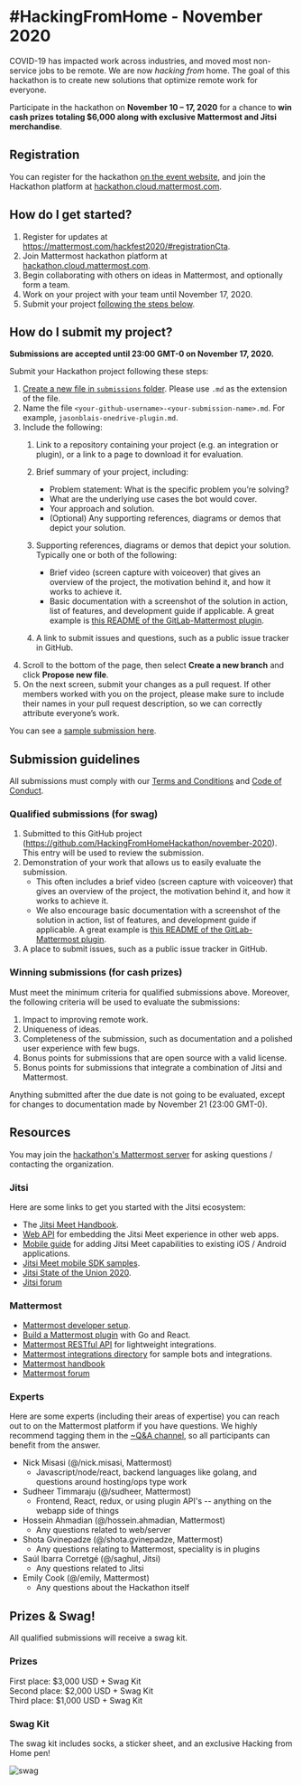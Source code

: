 # #HackingFromHome - November 2020

COVID-19 has impacted work across industries, and moved most non-service jobs to be remote. We are now *hacking from* home. The goal of this hackathon is to create new solutions that optimize remote work for everyone.

Participate in the hackathon on **November 10 – 17, 2020** for a chance to **win cash prizes totaling $6,000 along with exclusive Mattermost and Jitsi merchandise**.

## Registration

You can register for the hackathon [on the event website](https://mattermost.com/hackfest2020/#registrationCta), and join the Hackathon platform at [hackathon.cloud.mattermost.com](https://hackathon.cloud.mattermost.com/).

## How do I get started?

1. Register for updates at https://mattermost.com/hackfest2020/#registrationCta.
2. Join Mattermost hackathon platform at [hackathon.cloud.mattermost.com](https://hackathon.cloud.mattermost.com/).
3. Begin collaborating with others on ideas in Mattermost, and optionally form a team.
4. Work on your project with your team until November 17, 2020.
5. Submit your project [following the steps below](#how-do-i-submit-my-project).

## How do I submit my project?

**Submissions are accepted until 23:00 GMT-0 on November 17, 2020.**

Submit your Hackathon project following these steps:
1. [Create a new file in `submissions` folder](https://github.com/HackingFromHomeHackathon/november-2020/new/master/submissions). Please use `.md` as the extension of the file.
2. Name the file `<your-github-username>-<your-submission-name>.md`. For example, `jasonblais-onedrive-plugin.md`.
3. Include the following: 
   1. Link to a repository containing your project (e.g. an integration or plugin), or a link to a page to download it for evaluation.

   2. Brief summary of your project, including:
     
      - Problem statement: What is the specific problem you’re solving?
      - What are the underlying use cases the bot would cover.
      - Your approach and solution.
      - (Optional) Any supporting references, diagrams or demos that depict your solution.

   3. Supporting references, diagrams or demos that depict your solution. Typically one or both of the following:
      - Brief video (screen capture with voiceover) that gives an overview of the project, the motivation behind it, and how it works to achieve it.
      - Basic documentation with a screenshot of the solution in action, list of features, and development guide if applicable. A great example is [this README of the GitLab-Mattermost plugin](https://github.com/mattermost/mattermost-plugin-gitlab/blob/master/README.md).

   4. A link to submit issues and questions, such as a public issue tracker in GitHub.
4. Scroll to the bottom of the page, then select **Create a new branch** and click **Propose new file**.
5. On the next screen, submit your changes as a pull request. If other members worked with you on the project, please make sure to include their names in your pull request description, so we can correctly attribute everyone’s work.

You can see a [sample submission here](https://github.com/mattermost/mattermost-hackathon-nov2019/pull/1).

## Submission guidelines 

All submissions must comply with our [Terms and Conditions](https://mattermost.com/hackathon-terms-of-service/) and [Code of Conduct](https://handbook.mattermost.com/contributors/contributors/contribution-guidelines#contributor-covenant-code-of-conduct).

### Qualified submissions (for swag)

1. Submitted to this GitHub project (https://github.com/HackingFromHomeHackathon/november-2020). This entry will be used to review the submission.
2. Demonstration of your work that allows us to easily evaluate the submission.
   - This often includes a brief video (screen capture with voiceover) that gives an overview of the project, the motivation behind it, and how it works to achieve it.
   - We also encourage basic documentation with a screenshot of the solution in action, list of features, and development guide if applicable. A great example is [this README of the GitLab-Mattermost plugin](https://github.com/mattermost/mattermost-plugin-gitlab/blob/master/README.md).
3. A place to submit issues, such as a public issue tracker in GitHub.

### Winning submissions (for cash prizes)

Must meet the minimum criteria for qualified submissions above. Moreover, the following criteria will be used to evaluate the submissions:

1. Impact to improving remote work.
2. Uniqueness of ideas.
3. Completeness of the submission, such as documentation and a polished user experience with few bugs.
4. Bonus points for submissions that are open source with a valid license.
5. Bonus points for submissions that integrate a combination of Jitsi and Mattermost.

Anything submitted after the due date is not going to be evaluated, except for changes to documentation made by November 21 (23:00 GMT-0).

## Resources
 
You may join the [hackathon's Mattermost server](https://hackathon.cloud.mattermost.com/) for asking questions / contacting the organization. 
 
### Jitsi
 
Here are some links to get you started with the Jitsi ecosystem:
 
* The [Jitsi Meet Handbook](https://jitsi.github.io/handbook/).
* [Web API](https://jitsi.github.io/handbook/docs/dev-guide/dev-guide-web) for embedding the Jitsi Meet experience in other web apps.
* [Mobile guide](https://jitsi.github.io/handbook/docs/dev-guide/dev-guide-mobile) for adding Jitsi Meet capabilities to existing iOS / Android applications.
* [Jitsi Meet mobile SDK samples](https://github.com/jitsi/jitsi-meet-sdk-samples).
* [Jitsi State of the Union 2020](https://www.youtube.com/watch?v=nHH3WLytuTk).
* [Jitsi forum](https://community.jitsi.org/)
 
### Mattermost
 
* [Mattermost developer setup](https://developers.mattermost.com/contribute/server/developer-setup/).
* [Build a Mattermost plugin](https://developers.mattermost.com/extend/plugins/) with Go and React.
* [Mattermost RESTful API](https://api.mattermost.com/) for lightweight integrations.
* [Mattermost integrations directory](https://integrations.mattermost.com/) for sample bots and integrations.
* [Mattermost handbook](https://handbook.mattermost.com/)
* [Mattermost forum](https://forum.mattermost.org/)
 
### Experts

Here are some experts (including their areas of expertise) you can reach out to on the Mattermost platform if you have questions. We highly recommend tagging them in the [~Q&A channel](https://hackathon.cloud.mattermost.com/main/channels/qa), so all participants can benefit from the answer.
 * Nick Misasi (@/nick.misasi, Mattermost)
    * Javascript/node/react, backend languages like golang, and questions around hosting/ops type work
 * Sudheer Timmaraju (@/sudheer, Mattermost)
    * Frontend, React, redux, or using plugin API's -- anything on the webapp side of things
 * Hossein Ahmadian (@/hossein.ahmadian, Mattermost)
    * Any questions related to web/server
 * Shota Gvinepadze (@/shota.gvinepadze, Mattermost)
    * Any questions relating to Mattermost, speciality is in plugins
 * Saúl Ibarra Corretgé (@/saghul, Jitsi)
    * Any questions related to Jitsi
 * Emily Cook (@/emily, Mattermost)
    * Any questions about the Hackathon itself
 
## Prizes & Swag!

All qualified submissions will receive a swag kit.

### Prizes

First place: $3,000 USD + Swag Kit  
Second place: $2,000 USD + Swag Kit  
Third place: $1,000 USD + Swag Kit  

### Swag Kit

The swag kit includes socks, a sticker sheet, and an exclusive Hacking from Home pen!

![swag](https://i.imgur.com/29c6NJ3.png)
